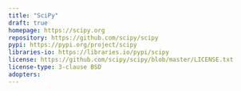```yaml
---
title: "SciPy"
draft: true
homepage: https://scipy.org
repository: https://github.com/scipy/scipy
pypi: https://pypi.org/project/scipy
libraries-io: https://libraries.io/pypi/scipy
license: https://github.com/scipy/scipy/blob/master/LICENSE.txt
license-type: 3-clause BSD
adopters:
---
```

